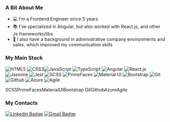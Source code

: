 ### A Bit About Me

- 💻 I'm a Frontend Engineer since 5 years
- 📚 I've specialized in Angular, but also worked with React.js, and other
Js frameworks/libs
- 📄 I also have a background in administrative company environments and sales,
which improved my communication skills

### My Main Stack

![HTML5](https://img.icons8.com/color/35/html-5.png) ![CSS3](https://img.icons8.com/color/35/css3.png)![JavaScript](https://img.icons8.com/color/35/javascript.png) ![TypeScript](https://img.icons8.com/color/35/typescript.png) ![Angular](https://img.icons8.com/color/35/angular.png) ![React.js](https://img.icons8.com/color/35/react-native.png) ![Jasmine](https://fontawesome.com/icons/jasmine?style=brands) ![Jest](https://img.icons8.com/color/35/jest.png) ![SCSS](https://img.icons8.com/color/35/sass.png) ![PrimeFaces](https://img.icons8.com/color/35/primefaces.png) ![Material UI](https://img.icons8.com/color/35/material-ui.png) ![Bootstrap](https://img.icons8.com/color/35/bootstrap.png) ![Git](https://img.icons8.com/color/35/git.png)![Github](https://img.icons8.com/color/material-outlined/35/github.png) ![Azure](https://img.icons8.com/color/35/azure.png) ![Agile](https://img.icons8.com/color/35/agile.png)

SCSSPrimeFacesMaterialUIBootstrap  GitGithubAzureAgile

### My Contacts
[![Linkedin Badge](https://img.shields.io/badge/-LinkedIn-fbbf24?style=for-the-badge&logo=Linkedin&logoColor=171717&link=https://www.linkedin.com/in/andreerdei/)](https://www.linkedin.com/in/andreerdei/) [![Gmail Badge](https://img.shields.io/badge/-Gmail-fbbf24?style=for-the-badge&logo=Gmail&logoColor=171717&link=mailto:andrerdei@gmail.com)](mailto:andrerdei@gmail.com)
